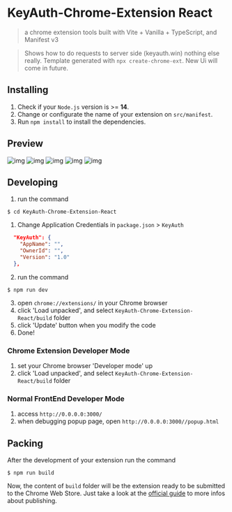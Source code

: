 # KeyAuth-Chrome-Extension React

> a chrome extension tools built with Vite + Vanilla + TypeScript, and Manifest v3

> Shows how to do requests to server side (keyauth.win) nothing else really. Template generated with `npx create-chrome-ext`. New Ui will come in future.
## Installing

1. Check if your `Node.js` version is >= **14**.
2. Change or configurate the name of your extension on `src/manifest`.
3. Run `npm install` to install the dependencies.

## Preview

![img](https://github.com/mazkdevf/KeyAuth-Chrome-Extension-React/assets/79049205/c27996bd-b0b6-4f7b-a587-64d39dca035f)
![img](https://github.com/mazkdevf/KeyAuth-Chrome-Extension-React/assets/79049205/19659c9d-ca51-4615-a76d-e711578d1e5a)
![img](https://github.com/mazkdevf/KeyAuth-Chrome-Extension-React/assets/79049205/90eb734d-1cb8-4d87-a355-459d3f540233)
![img](https://github.com/mazkdevf/KeyAuth-Chrome-Extension-React/assets/79049205/bb337f0d-6efb-4b8e-b801-573d78ac30b1)
![img](https://github.com/mazkdevf/KeyAuth-Chrome-Extension-React/assets/79049205/4f1f859d-29be-43a7-813c-b51678173d54)

## Developing

1. run the command

```shell
$ cd KeyAuth-Chrome-Extension-React
```

1. Change Application Credentials in `package.json` > `KeyAuth`
```json
  "KeyAuth": {
    "AppName": "",
    "OwnerId": "",
    "Version": "1.0"
  },
```

2. run the command

```shell
$ npm run dev
```

3. open `chrome://extensions/` in your Chrome browser
4. click 'Load unpacked', and select `KeyAuth-Chrome-Extension-React/build` folder
5. click 'Update' button when you modify the code
6. Done!

### Chrome Extension Developer Mode

1. set your Chrome browser 'Developer mode' up
2. click 'Load unpacked', and select `KeyAuth-Chrome-Extension-React/build` folder

### Normal FrontEnd Developer Mode

1. access `http://0.0.0.0:3000/`
2. when debugging popup page, open `http://0.0.0.0:3000//popup.html`

## Packing

After the development of your extension run the command

```shell
$ npm run build
```

Now, the content of `build` folder will be the extension ready to be submitted to the Chrome Web Store. Just take a look at the [official guide](https://developer.chrome.com/webstore/publish) to more infos about publishing.
